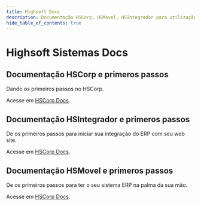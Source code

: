 ```yaml
---
title: Highsoft Docs
description: Documentação HSCorp, HSMovel, HSIntegrador para utilização dos sistemas.
hide_table_of_contents: true
---
```


# Highsoft Sistemas Docs

## Documentação HSCorp e primeros passos

Dando os primeiros passos no HSCorp.

Acesse em [HSCorp Docs](docs/intro/getting-started).

## Documentação HSIntegrador e primeros passos

De os primeiros passos para iniciar sua integração do ERP com seu web site.

Acesse em [HSCorp Docs](docs/intro/getting-started).

## Documentação HSMovel e primeros passos

De os primeiros passos para ter o seu sistema ERP na palma da sua mão.

Acesse em [HSCorp Docs](docs/intro/getting-started).
